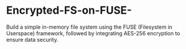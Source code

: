 # Encrypted-FS-on-FUSE-
Build a simple in-memory file system using the FUSE (Filesystem in Userspace) framework, followed by integrating AES-256 encryption to ensure data security.
